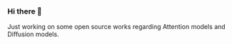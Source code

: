 ### Hi there 👋
Just working on some open source works regarding Attention models and Diffusion models.
